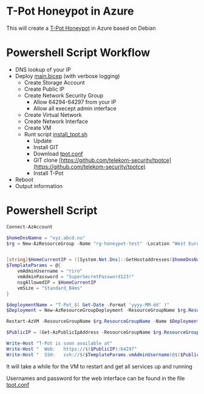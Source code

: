 # T-Pot Honeypot in Azure

This will create a [T-Pot Honeypot](https://github.com/telekom-security/tpotce) in Azure based on Debian

# Powershell Script Workflow

* DNS lookup of your IP
* Deploy [main.bicep](./main.bicep) (with verbose logging)
  * Create Storage Account
  * Create Public IP
  * Create Network Security Group
    * Allow 64294-64297 from your IP
    * Allow all execept admin interface
  * Create Virtual Network
  * Create Network Interface
  * Create VM
  * Runt script [install_tpot.sh](./install_tpot.sh)
      * Update
      * Install GIT
      * Download [tpot.conf](./tpot.conf)
      * GIT clone [https://github.com/telekom-security/tpotce](https://github.com/telekom-security/tpotce)
      * Install T-Pot
* Reboot
* Output information


# Powershell Script

```powershell
Connect-AzAccount

$homeDnsNamne = "xyz.abcd.nu"
$rg = New-AzResourceGroup -Name "rg-honeypot-test" -Location "West Europe"


[string]$HomeCurrentIP = ([System.Net.Dns]::GetHostaddresses($homeDnsNamne) ).IPAddressToString
$TemplateParams = @{
    vmAdminUsername = "riro"
    vmAdminPassword = "SuperSecretPassword123!"
    nsgAllowedIP = $HomeCurrentIP
    vmSize = "Standard_B4ms"
}

$deploymentName = "T-Pot_$( Get-Date -Format 'yyyy-MM-dd' )"
$Deployment = New-AzResourceGroupDeployment -ResourceGroupName $rg.ResourceGroupName -Name $deploymentName -TemplateFile .\main.bicep -TemplateParameterObject $TemplateParams -Verbose

Restart-AzVM -ResourceGroupName $rg.ResourceGroupName -Name $Deployment.Outputs.vmName.value -NoWait | Out-Null

$PublicIP = (Get-AzPublicIpAddress -ResourceGroupName $rg.ResourceGroupName -Name $Deployment.Outputs.publicIpName.value).IpAddress

Write-Host "T-Pot is soon available at"
Write-Host "  Web:   https://$($PublicIP):64297"
Write-Host "  SSH:   ssh://$($TemplateParams.vmAdminUsername)@$($PublicIP):64295"

``` 
It will take a while for the VM to restart and get all services up and running

Usernames and password for the web interface can be found in the file [tpot.conf](./tpot.conf)

